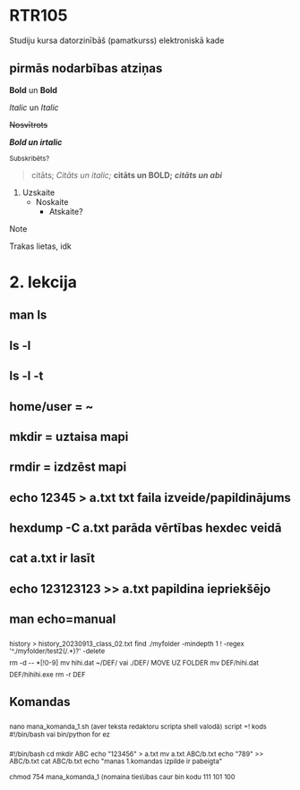 # RTR105

Studiju kursa datorzinībāš (pamatkurss) elektroniskā kade

## pirmās nodarbības atziņas

**Bold** un __Bold__

*Italic* un _Italic_

~~Nosvītrots~~

***Bold un irtalic***

<sub>Subskribēts?</sub>

>citāts; *Citāts un italic;* **citāts un BOLD;** ***citāts un abi***
1. Uzskaite
   - Noskaite
     - Atskaite?
>[!NOTE]
>Trakas lietas, idk

<!-- Neredzams komentārs -->

# 2. lekcija
## man ls
## ls -l
## ls -l -t
## home/user = ~
## mkdir = uztaisa mapi
## rmdir = izdzēst mapi
## echo 12345 > a.txt txt faila izveide/papildinājums
## hexdump -C a.txt parāda vērtības hexdec veidā
## cat a.txt ir lasīt
## echo 123123123 >> a.txt papildina iepriekšējo
## man echo=manual
<sub>history > history_20230913_class_02.txt</sub>
<sub>find ./myfolder -mindepth 1 ! -regex '^./myfolder/test2\(/.*\)?' -delete</sub>   
<sub>rm -d -- *[!0-9]</sub>
<sub> mv hihi.dat ~/DEF/ vai ./DEF/ MOVE UZ FOLDER</sub>
<sub>mv DEF/hihi.dat DEF/hihihi.exe</sub>
<sub>rm -r DEF</sub>

## Komandas
<sub>nano mana_komanda_1.sh (aver teksta redaktoru scripta shell valodā)</sub>
<sub>script =! kods</sub>
<sub>#!/bin/bash  vai  bin/python for ez </sub>

<sub>
#!/bin/bash </sub>
<sub>
cd </sub>
<sub>mkdir ABC</sub>
<sub>
echo "123456" > a.txt
</sub>
<sub>
mv a.txt ABC/b.txt
</sub>
<sub>
echo "789" >> ABC/b.txt
</sub>
<sub>
cat ABC/b.txt
</sub>
<sub>
echo "manas 1.komandas izpilde ir pabeigta"
</sub>

<sub>chmod 754 mana_komanda_1 (nomaina ties\ibas caur bin kodu 111 101 100</sub>

